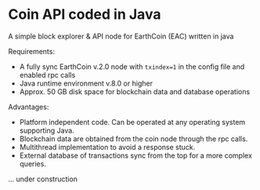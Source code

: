 # Coin API coded in Java
A simple block explorer &amp; API node for EarthCoin (EAC) written in java

Requirements:
- A fully sync EarthCoin v.2.0 node with <code>txindex=1</code> in the config file and enabled rpc calls
- Java runtime environment v.8.0 or higher
- Approx. 50 GB disk space for blockchain data and database operations

Advantages:
- Platform independent code. Can be operated at any operating system supporting Java.
- Blockchain data are obtained from the coin node through the rpc calls.
- Multithread implementation to avoid a response stuck.
- External database of transactions sync from the top for a more complex queries.

... under construction
